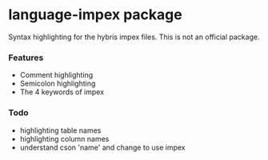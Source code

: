 # language-impex package

Syntax highlighting for the hybris impex files. This is not an official package.

### Features

* Comment highlighting
* Semicolon highlighting
* The 4 keywords of impex


### Todo

* highlighting table names
* highlighting column names
* understand cson 'name' and change to use impex
